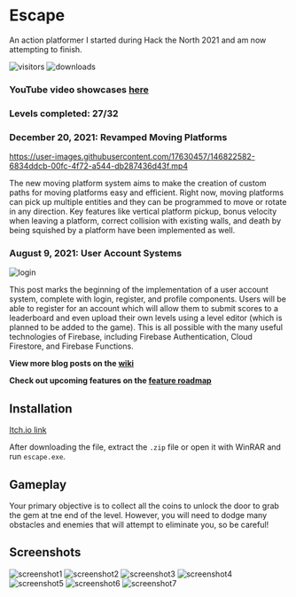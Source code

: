 # Escape
An action platformer I started during Hack the North 2021 and am now attempting to finish.

![visitors](https://visitor-badge.glitch.me/badge?page_id=pblpbl1024.escape)
![downloads](https://img.shields.io/github/downloads/pblpbl1024/escape/total)

### YouTube video showcases [here](https://youtube.com/playlist?list=PLPNkAYOUT2atOESzGCqV2DMUHghGJIOUC)

### Levels completed: 27/32 

### December 20, 2021: Revamped Moving Platforms

https://user-images.githubusercontent.com/17630457/146822582-6834ddcb-00fc-4f72-a544-db287436d43f.mp4

The new moving platform system aims to make the creation of custom paths for moving platforms easy and efficient.
Right now, moving platforms can pick up multiple entities and they can be programmed to move or rotate in any direction. Key features like vertical platform pickup, bonus velocity when 
leaving a platform, correct collision with existing walls, and death by being squished by a platform have been implemented as well.

### August 9, 2021: User Account Systems
![login](https://github.com/pblpbl1024/escape/blob/main/screenshots/Escape%202021-08-09%202_05_19%20PM.png)

This post marks the beginning of the implementation of a user account system, complete with login, register, and profile components. Users will be able to register for an account which will allow them to submit scores to a leaderboard and even upload their own levels using a level editor (which is planned to be added to the game). This is all possible with the many useful technologies of Firebase, including Firebase Authentication, Cloud Firestore, and Firebase Functions.

**View more blog posts on the [wiki](https://github.com/pblpbl1024/escape/wiki)**

**Check out upcoming features on the [feature roadmap](https://github.com/pblpbl1024/escape/projects/1)**

## Installation
[Itch.io link](https://pblpbl.itch.io/escape)

After downloading the file, extract the `.zip` file or open it with WinRAR and run `escape.exe`.

## Gameplay
Your primary objective is to collect all the coins to unlock the door to grab the gem at tne end of the level. However, you will need to dodge many obstacles and enemies that will attempt to eliminate you, so be careful!

## Screenshots
![screenshot1](https://github.com/pblpbl1024/escape/blob/main/screenshots/Films%20%26%20TV%202021-05-21%2010_42_35%20AM.png)
![screenshot2](https://github.com/pblpbl1024/escape/blob/main/screenshots/Films%20%26%20TV%202021-05-21%2010_43_09%20AM.png)
![screenshot3](https://github.com/pblpbl1024/escape/blob/main/screenshots/Films%20%26%20TV%202021-05-21%2010_44_35%20AM.png)
![screenshot4](https://github.com/pblpbl1024/escape/blob/main/screenshots/Screenshot%202021-04-30%20145842.png)
![screenshot5](https://github.com/pblpbl1024/escape/blob/main/screenshots/Screenshot%202021-04-30%20150006.png)
![screenshot6](https://github.com/pblpbl1024/escape/blob/main/screenshots/Screenshot%202021-04-30%20150016.png)
![screenshot7](https://github.com/pblpbl1024/escape/blob/main/screenshots/Screenshot%202021-04-30%20161830.png)

